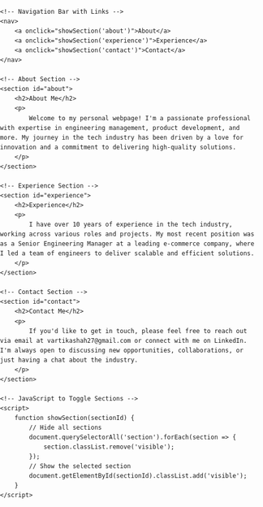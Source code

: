 <!DOCTYPE html>
<html lang="en">
<head>
    <meta charset="UTF-8">
    <meta name="viewport" content="width=device-width, initial-scale=1.0">
    <title>Toggle Sections Example</title>
    <style>
        body {
            font-family: Arial, sans-serif;
            line-height: 1.6;
            margin: 0;
            padding: 0;
        }
        nav {
            background-color: #333;
            padding: 10px;
            position: fixed;
            width: 100%;
            top: 0;
            z-index: 1000;
        }
        nav a {
            color: white;
            margin: 0 15px;
            text-decoration: none;
            font-size: 18px;
            cursor: pointer;
        }
        section {
            display: none;
            padding: 60px 20px;
            margin-top: 50px;
        }
        h2 {
            margin-top: 0;
        }
        .visible {
            display: block;
        }
    </style>
</head>
<body>

    <!-- Navigation Bar with Links -->
    <nav>
        <a onclick="showSection('about')">About</a>
        <a onclick="showSection('experience')">Experience</a>
        <a onclick="showSection('contact')">Contact</a>
    </nav>

    <!-- About Section -->
    <section id="about">
        <h2>About Me</h2>
        <p>
            Welcome to my personal webpage! I'm a passionate professional with expertise in engineering management, product development, and more. My journey in the tech industry has been driven by a love for innovation and a commitment to delivering high-quality solutions.
        </p>
    </section>

    <!-- Experience Section -->
    <section id="experience">
        <h2>Experience</h2>
        <p>
            I have over 10 years of experience in the tech industry, working across various roles and projects. My most recent position was as a Senior Engineering Manager at a leading e-commerce company, where I led a team of engineers to deliver scalable and efficient solutions.
        </p>
    </section>

    <!-- Contact Section -->
    <section id="contact">
        <h2>Contact Me</h2>
        <p>
            If you'd like to get in touch, please feel free to reach out via email at vartikashah27@gmail.com or connect with me on LinkedIn. I'm always open to discussing new opportunities, collaborations, or just having a chat about the industry.
        </p>
    </section>

    <!-- JavaScript to Toggle Sections -->
    <script>
        function showSection(sectionId) {
            // Hide all sections
            document.querySelectorAll('section').forEach(section => {
                section.classList.remove('visible');
            });
            // Show the selected section
            document.getElementById(sectionId).classList.add('visible');
        }
    </script>

</body>
</html>
